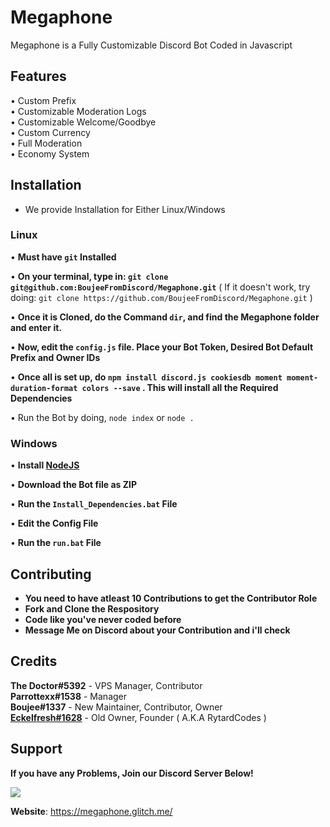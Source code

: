 # Megaphone
Megaphone is a Fully Customizable Discord Bot Coded in Javascript

## Features
 • Custom Prefix  
 • Customizable Moderation Logs  
 • Customizable Welcome/Goodbye  
 • Custom Currency  
 • Full Moderation  
 • Economy System
 
## Installation
 - We provide Installation for Either Linux/Windows  
 
 ### Linux
  • **Must have `git` Installed**  
  
  • **On your terminal, type in: `git clone git@github.com:BoujeeFromDiscord/Megaphone.git`**  ( If it doesn't work, try doing: `git clone https://github.com/BoujeeFromDiscord/Megaphone.git` )
       
  • **Once it is Cloned, do the Command `dir`, and find the Megaphone folder and enter it.**  
  
  • **Now, edit the `config.js` file. Place your Bot Token, Desired Bot Default Prefix and Owner IDs**  
  
  • **Once all is set up, do `npm install discord.js cookiesdb moment moment-duration-format colors --save` . This will install all the Required Dependencies**  
  
  • Run the Bot by doing, `node index` or `node .`
  
 ### Windows
  • **Install [NodeJS](https://nodejs.org)**  
  
  • **Download the Bot file as ZIP**  
  
  • **Run the `Install_Dependencies.bat` File**  
  
  • **Edit the Config File**  
  
  • **Run the `run.bat` File**
  
 
## Contributing  
 - **You need to have atleast 10 Contributions to get the Contributor Role**  
 - **Fork and Clone the Respository**  
 - **Code like you've never coded before**  
 - **Message Me on Discord about your Contribution and i'll check**
 
## Credits  
 **The Doctor#5392** - VPS Manager, Contributor  
 **Parrottexx#1538** - Manager  
 **Boujee#1337** - New Maintainer, Contributor, Owner  
 **[Eckelfresh#1628](https://github.com/RytardCodes)** - Old Owner, Founder ( A.K.A RytardCodes )
  
## Support
 **If you have any Problems, Join our Discord Server Below!**
 <html>
  <a href="https://discord.gg/TMtG63f">
    <img src="https://cdn.discordapp.com/attachments/351232378649313280/416836742256263178/lol.PNG"></image>
  </a>
 </html>
 
**Website**: https://megaphone.glitch.me/
